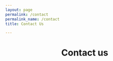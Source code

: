 ```yaml
---
layout: page
permalink: /contact
permalink_name: /contact
title: Contact Us

---
```


<h1 align ="center"> Contact us</h1>
<p align = "center>
